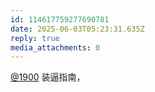 ```yaml
---
id: 114617759277690781
date: 2025-06-03T05:23:31.635Z
reply: true
media_attachments: 0
---
```


[@1900](https://social.1900.live/@1900) 装逼指南，


